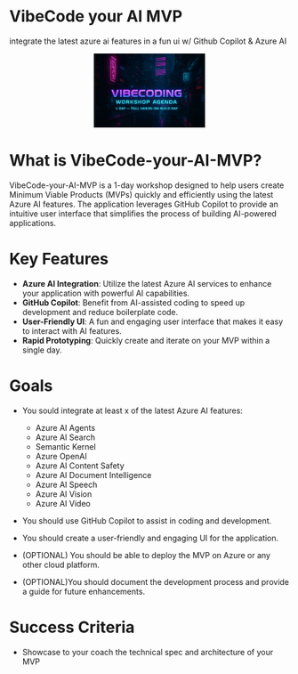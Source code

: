 
# VibeCode your AI MVP
integrate the latest azure ai features in a fun ui w/ Github Copilot &amp; Azure AI

<p align="center">
    <img src="images/logo.png" alt="VibeCode Logo" width="200" />
</p>



# What is VibeCode-your-AI-MVP?
VibeCode-your-AI-MVP is a 1-day workshop designed to help users create Minimum Viable Products (MVPs) quickly and efficiently using the latest Azure AI features. The application leverages GitHub Copilot to provide an intuitive user interface that simplifies the process of building AI-powered applications. 

# Key Features
- **Azure AI Integration**: Utilize the latest Azure AI services to enhance your application with powerful AI capabilities.
- **GitHub Copilot**: Benefit from AI-assisted coding to speed up development and reduce boilerplate code.
- **User-Friendly UI**: A fun and engaging user interface that makes it easy to interact with AI features.
- **Rapid Prototyping**: Quickly create and iterate on your MVP within a single day.

# Goals 
- You sould integrate at least x of the latest Azure AI features:
    - Azure AI Agents
    - Azure AI Search
    - Semantic Kernel
    - Azure OpenAI
    - Azure AI Content Safety
    - Azure AI Document Intelligence
    - Azure AI Speech
    - Azure AI Vision
    - Azure AI Video


- You should use GitHub Copilot to assist in coding and development.
- You should create a user-friendly and engaging UI for the application.
- (OPTIONAL) You should be able to deploy the MVP on Azure or any other cloud platform.
- (OPTIONAL)You should document the development process and provide a guide for future enhancements.

# Success Criteria

- Showcase to your coach the technical spec and architecture of your MVP 
